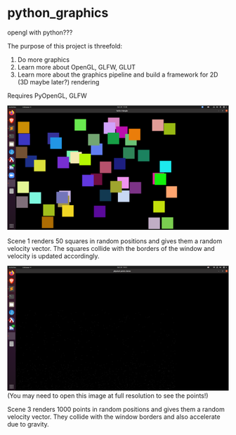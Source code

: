 # python_graphics
opengl with python???

The purpose of this project is threefold:
1) Do more graphics
2) Learn more about OpenGL, GLFW, GLUT
3) Learn more about the graphics pipeline and build a framework for 2D (3D maybe later?) rendering

Requires PyOpenGL, GLFW

![Screenshot](images/screenshot.png)

Scene 1 renders 50 squares in random positions and gives them a random velocity vector. The squares collide with the borders of the window and velocity is updated accordingly.

![Screenshot2](images/screenshot2.png)
(You may need to open this image at full resolution to see the points!)

Scene 3 renders 1000 points in random positions and gives them a random velocity vector. They collide with the window borders and also accelerate due to gravity.
